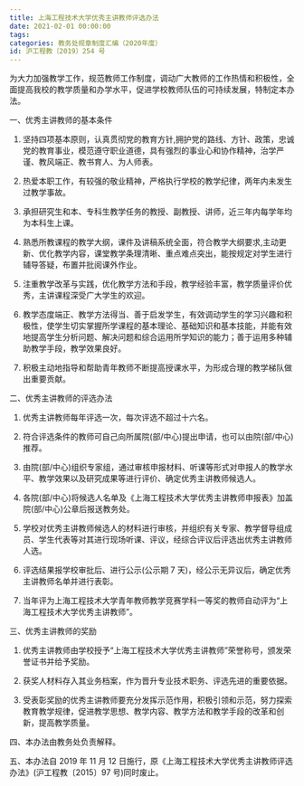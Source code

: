 ```yaml
---
title: 上海工程技术大学优秀主讲教师评选办法
date: 2021-02-01 00:00:00
tags: 
categories: 教务处规章制度汇编（2020年度）
id: 沪工程教〔2019〕254 号
---
```


为大力加强教学工作，规范教师工作制度，调动广大教师的工作热情和积极性，全面提高我校的教学质量和办学水平，促进学校教师队伍的可持续发展，特制定本办法。

一、优秀主讲教师的基本条件

1. 坚持四项基本原则，认真贯彻党的教育方针,拥护党的路线、方针、政策，忠诚党的教育事业，模范遵守职业道德，具有强烈的事业心和协作精神，治学严谨、教风端正、教书育人、为人师表。

2. 热爱本职工作，有较强的敬业精神，严格执行学校的教学纪律，两年内未发生过教学事故。

3. 承担研究生和本、专科生教学任务的教授、副教授、讲师，近三年内每学年均为本科生上课。

4. 熟悉所教课程的教学大纲，课件及讲稿系统全面，符合教学大纲要求,主动更新、优化教学内容，课堂教学条理清晰、重点难点突出，能按规定对学生进行辅导答疑，布置并批阅课外作业。

5. 注重教学改革与实践，优化教学方法和手段，教学经验丰富，教学质量评价优秀，主讲课程深受广大学生的欢迎。

6. 教学态度端正、教学方法得当、善于启发学生，有效调动学生的学习兴趣和积极性，使学生切实掌握所学课程的基本理论、基础知识和基本技能，并能有效地提高学生分析问题、解决问题和综合运用所学知识的能力；善于运用多种辅助教学手段，教学效果良好。

7. 积极主动地指导和帮助青年教师不断提高授课水平，为形成合理的教学梯队做出重要贡献。

二、优秀主讲教师的评选办法

1. 优秀主讲教师每年评选一次，每次评选不超过十六名。

2. 符合评选条件的教师可自己向所属院(部/中心)提出申请，也可以由院(部/中心)推荐。

3. 由院(部/中心)组织专家组，通过审核申报材料、听课等形式对申报人的教学水平、教学效果以及研究成果等进行评价、确定优秀主讲教师候选人。

4. 各院(部/中心)将候选人名单及《上海工程技术大学优秀主讲教师申报表》加盖院(部/中心)公章后报送教务处。

5. 学校对优秀主讲教师候选人的材料进行审核，并组织有关专家、教学督导组成员、学生代表等对其进行现场听课、评议，经综合评议后评选出优秀主讲教师人选。

6. 评选结果报学校审批后、进行公示(公示期 7 天)，经公示无异议后，确定优秀主讲教师名单并进行表彰。

7. 当年评为上海工程技术大学青年教师教学竞赛学科一等奖的教师自动评为“上海工程技术大学优秀主讲教师”。

三、优秀主讲教师的奖励

1. 优秀主讲教师由学校授予“上海工程技术大学优秀主讲教师”荣誉称号，颁发荣誉证书并给予奖励。

2. 获奖人材料存入其业务档案，作为晋升专业技术职务、评选先进的重要依据。

3. 受表彰奖励的优秀主讲教师要充分发挥示范作用，积极引领和示范，努力探索教育教学规律，促进教学思想、教学内容、教学方法和教学手段的改革和创新，提高教学质量。

四、本办法由教务处负责解释。

五、本办法自 2019 年 11 月 12 日施行，原《上海工程技术大学优秀主讲教师评选办法》(沪工程教〔2015〕97 号)同时废止。
